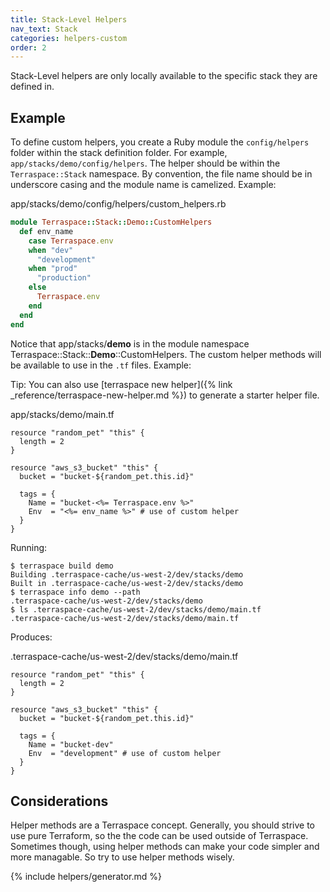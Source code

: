 ```yaml
---
title: Stack-Level Helpers
nav_text: Stack
categories: helpers-custom
order: 2
---
```


Stack-Level helpers are only locally available to the specific stack they are defined in.

## Example

To define custom helpers, you create a Ruby module the `config/helpers` folder within the stack definition folder. For example, `app/stacks/demo/config/helpers`. The helper should be within the `Terraspace::Stack` namespace. By convention, the file name should be in underscore casing and the module name is camelized. Example:

app/stacks/demo/config/helpers/custom_helpers.rb

```ruby
module Terraspace::Stack::Demo::CustomHelpers
  def env_name
    case Terraspace.env
    when "dev"
      "development"
    when "prod"
      "production"
    else
      Terraspace.env
    end
  end
end
```

Notice that app/stacks/**demo** is in the module namespace Terraspace::Stack::**Demo**::CustomHelpers. The custom helper methods will be available to use in the `.tf` files. Example:

Tip: You can also use [terraspace new helper]({% link _reference/terraspace-new-helper.md %}) to generate a starter helper file.

app/stacks/demo/main.tf

```hcl
resource "random_pet" "this" {
  length = 2
}

resource "aws_s3_bucket" "this" {
  bucket = "bucket-${random_pet.this.id}"

  tags = {
    Name = "bucket-<%= Terraspace.env %>"
    Env  = "<%= env_name %>" # use of custom helper
  }
}
```

Running:

    $ terraspace build demo
    Building .terraspace-cache/us-west-2/dev/stacks/demo
    Built in .terraspace-cache/us-west-2/dev/stacks/demo
    $ terraspace info demo --path
    .terraspace-cache/us-west-2/dev/stacks/demo
    $ ls .terraspace-cache/us-west-2/dev/stacks/demo/main.tf
    .terraspace-cache/us-west-2/dev/stacks/demo/main.tf

Produces:

.terraspace-cache/us-west-2/dev/stacks/demo/main.tf

```hcl
resource "random_pet" "this" {
  length = 2
}

resource "aws_s3_bucket" "this" {
  bucket = "bucket-${random_pet.this.id}"

  tags = {
    Name = "bucket-dev"
    Env  = "development" # use of custom helper
  }
}
```

## Considerations

Helper methods are a Terraspace concept. Generally, you should strive to use pure Terraform, so the the code can be used outside of Terraspace. Sometimes though, using helper methods can make your code simpler and more managable. So try to use helper methods wisely.

{% include helpers/generator.md %}
